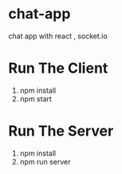 # chat-app
chat app with react , socket.io

# Run The Client 
1. npm install
2. npm start

# Run The Server
1. npm install
2. npm run server
